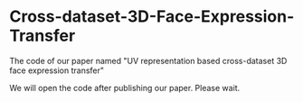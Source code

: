 # Cross-dataset-3D-Face-Expression-Transfer
The code of our paper named "UV representation based cross-dataset 3D face expression transfer"

We will open the code after publishing our paper. Please wait.
